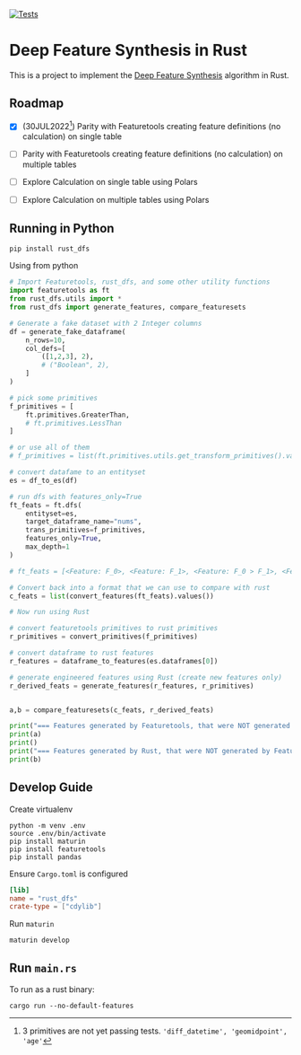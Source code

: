 <a href="https://github.com/alteryx/rust_dfs/actions?query=branch%3Amain+workflow%3ATests" target="_blank">
    <img src="https://github.com/alteryx/rust_dfs/actions/workflows/tests.yml/badge.svg" alt="Tests" />
</a>

# Deep Feature Synthesis in Rust

This is a project to implement the [Deep Feature Synthesis](https://github.com/alteryx/featuretools/blob/main/featuretools/synthesis/dfs.py) algorithm in Rust.

## Roadmap

- [X] (30JUL2022[^1]) Parity with Featuretools creating feature definitions (no calculation) on single table
- [ ] Parity with Featuretools creating feature definitions (no calculation) on multiple tables
- [ ] Explore Calculation on single table using Polars
- [ ] Explore Calculation on multiple tables using Polars


[^1]: 3 primitives are not yet passing tests. `'diff_datetime', 'geomidpoint', 'age'`


## Running in Python

`pip install rust_dfs`

Using from python

```python
# Import Featuretools, rust_dfs, and some other utility functions
import featuretools as ft
from rust_dfs.utils import *
from rust_dfs import generate_features, compare_featuresets

# Generate a fake dataset with 2 Integer columns
df = generate_fake_dataframe(
    n_rows=10,
    col_defs=[
        ([1,2,3], 2),
        # ("Boolean", 2),
    ]
)

# pick some primitives
f_primitives = [
    ft.primitives.GreaterThan,
    # ft.primitives.LessThan
]

# or use all of them
# f_primitives = list(ft.primitives.utils.get_transform_primitives().values())

# convert datafame to an entityset
es = df_to_es(df)

# run dfs with features_only=True
ft_feats = ft.dfs(
    entityset=es, 
    target_dataframe_name="nums", 
    trans_primitives=f_primitives, 
    features_only=True,
    max_depth=1
)

# ft_feats = [<Feature: F_0>, <Feature: F_1>, <Feature: F_0 > F_1>, <Feature: F_1 > F_0>]

# Convert back into a format that we can use to compare with rust
c_feats = list(convert_features(ft_feats).values())

# Now run using Rust

# convert featuretools primitives to rust primitives
r_primitives = convert_primitives(f_primitives)

# convert dataframe to rust features
r_features = dataframe_to_features(es.dataframes[0])

# generate engineered features using Rust (create new features only)
r_derived_feats = generate_features(r_features, r_primitives)


a,b = compare_featuresets(c_feats, r_derived_feats)

print("=== Features generated by Featuretools, that were NOT generated by Rust ===")
print(a)
print()
print("=== Features generated by Rust, that were NOT generated by Featuretools ===")
print(b)
```

## Develop Guide

Create virtualenv
```
python -m venv .env
source .env/bin/activate
pip install maturin
pip install featuretools
pip install pandas
```

Ensure `Cargo.toml` is configured

```toml
[lib]
name = "rust_dfs"
crate-type = ["cdylib"]
```

Run `maturin`

```
maturin develop
```

## Run `main.rs`

To run as a rust binary:

```
cargo run --no-default-features
```
